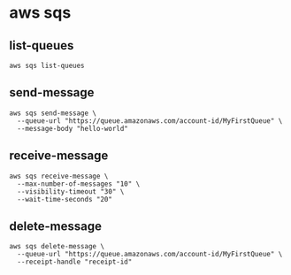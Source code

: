 # aws sqs

## list-queues

```shell
aws sqs list-queues
```

## send-message

```shell
aws sqs send-message \
  --queue-url "https://queue.amazonaws.com/account-id/MyFirstQueue" \
  --message-body "hello-world"
```

## receive-message

```shell
aws sqs receive-message \
  --max-number-of-messages "10" \
  --visibility-timeout "30" \
  --wait-time-seconds "20"
```

## delete-message

```shell
aws sqs delete-message \
  --queue-url "https://queue.amazonaws.com/account-id/MyFirstQueue" \
  --receipt-handle "receipt-id"
```
